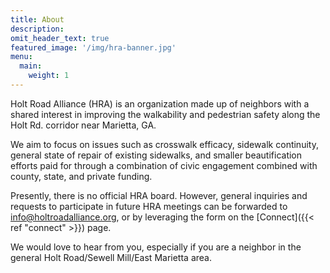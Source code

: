 ```yaml
---
title: About
description:
omit_header_text: true
featured_image: '/img/hra-banner.jpg'
menu:
  main:
    weight: 1
---
```


Holt Road Alliance (HRA) is an organization made up of neighbors with a
shared interest in improving the walkability and pedestrian safety along the
Holt Rd. corridor near Marietta, GA.

We aim to focus on issues such as crosswalk efficacy, sidewalk continuity,
general state of repair of existing sidewalks, and smaller beautification
efforts paid for through a combination of civic engagement combined with county, 
state, and private funding.

Presently, there is no official HRA board. However, general inquiries and 
requests to participate in future HRA meetings can be forwarded to 
[info@holtroadalliance.org](mailto:info@holtroadalliance.org), or by leveraging
the form on the [Connect]({{< ref "connect" >}}) page.

We would love to hear from you, especially if you are a neighbor in the general 
Holt Road/Sewell Mill/East Marietta area.
